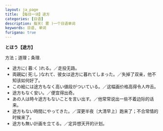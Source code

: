 ```yaml
---
layout: ja_page
title: 【每日一词】途方
categories: [日语]
description: 每天( 雾 )一个日语单词
keywords: 日语, 单词
furigana: true
---
```


**とほう【途方】**

方法；道理；条理.

*   途方に( 暮:く )れる。／走投无路。
*   両親**に**( 死:し )なれて、彼女は途方に暮れてしまった。／失掉了双亲，他不知该如何好了。
*   この絵には途方もなく高い値段がついている。／这幅画价格高得令人咋舌。
*   途方もなく安い。／便宜得出奇。
*   あの人は時々途方もないことを言い出す。／他常常说出一些不着边际的话来。
*   途方もない時間にやってきた。／深更半夜〔大清早上〕跑来了；不合常情的时候来了。
*   途方も無い計画を立てる。／定异想天开的计划。
